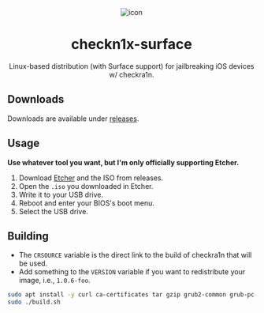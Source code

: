 <div align="center">
<picture>
<source media="(prefers-color-scheme: dark)" srcset="icon_light.png">
<img src="icon_dark.png" alt="icon">
</picture>

# checkn1x-surface

Linux-based distribution (with Surface support) for jailbreaking iOS devices w/ checkra1n.
</div>

## Downloads

Downloads are available under [releases](https://github.com/l1ghtmann/checkn1x-surface/releases).

## Usage

**Use whatever tool you want, but I'm only officially supporting Etcher.**

1. Download [Etcher](https://etcher.io) and the ISO from releases.
2. Open the ``.iso`` you downloaded in Etcher.
3. Write it to your USB drive.
4. Reboot and enter your BIOS's boot menu.
5. Select the USB drive.

## Building

* The ``CRSOURCE`` variable is the direct link to the build of checkra1n that will be used.
* Add something to the ``VERSION`` variable if you want to redistribute your image, i.e., ``1.0.6-foo``.

```sh
sudo apt install -y curl ca-certificates tar gzip grub2-common grub-pc-bin grub-efi-amd64-bin xorriso mtools
sudo ./build.sh
```
